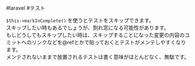 #laravel #テスト 

`$this->markInComplete()` を使うとテストをスキップできます。  
スキップしたい時もあるでしょうが、割れ窓になる可能性があります。  
もしどうしてもスキップしたい時は、スキップすることになった変更の内容のコミットへのリンクなどを@refとかで貼っておくとテストがメンテしやすくなります。  
メンテされないままで放置されるテストは書く意味がほとんどなく、無駄です。